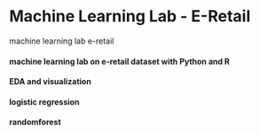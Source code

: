 # Machine Learning Lab - E-Retail
 machine learning lab e-retail
 
 #### machine learning lab on e-retail dataset with Python and R
 #### EDA and visualization
 #### logistic regression
 #### randomforest
